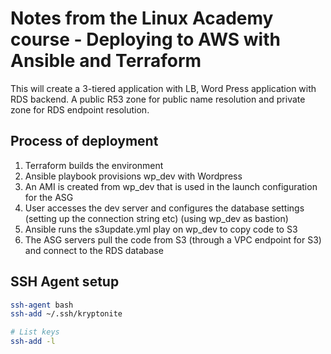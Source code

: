 # Notes from the Linux Academy course - Deploying to AWS with Ansible and Terraform

This will create a 3-tiered application with LB, Word Press application with RDS backend. A public R53 zone for public name resolution and private zone for RDS endpoint resolution.

## Process of deployment

1. Terraform builds the environment
1. Ansible playbook provisions wp_dev with Wordpress
1. An AMI is created from wp_dev that is used in the launch configuration for the ASG
1. User accesses the dev server and configures the database settings (setting up the connection string etc) (using wp_dev as bastion)
1. Ansible runs the s3update.yml play on wp_dev to copy code to S3
1. The ASG servers pull the code from S3 (through a VPC endpoint for S3) and connect to the RDS database

## SSH Agent setup

```bash
ssh-agent bash
ssh-add ~/.ssh/kryptonite

# List keys
ssh-add -l
```

